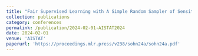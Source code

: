 ```yaml
---
title: "Fair Supervised Learning with A Simple Random Sampler of Sensitive Attributes"
collection: publications
category: conferences
permalink: /publication/2024-02-01-AISTAT2024
date: 2024-02-01
venue: 'AISTAT'
paperurl: 'https://proceedings.mlr.press/v238/sohn24a/sohn24a.pdf'
---
```

